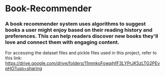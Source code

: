 # Book-Recommender
### A book recommender system uses algorithms to suggest books a user might enjoy based on their reading history and preferences. This can help readers discover new books they'll love and connect them with engaging content.

For accessing the dataset files and pickle files used in this project, refer to this link:
https://drive.google.com/drive/folders/11mmkoFowajhfF3LYPrJK5zLTG2PEvpHG?usp=sharing
